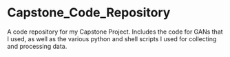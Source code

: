 # Capstone_Code_Repository
A code repository for my Capstone Project. Includes the code for GANs that I used, as well as the various python and shell scripts I used for collecting and processing data.
